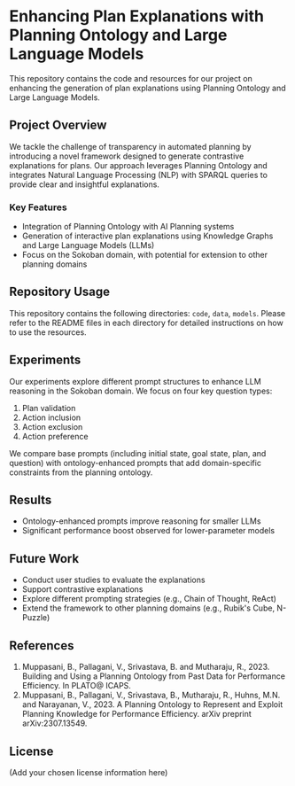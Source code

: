# Enhancing Plan Explanations with Planning Ontology and Large Language Models

This repository contains the code and resources for our project on enhancing the generation of plan explanations using Planning Ontology and Large Language Models.

## Project Overview

We tackle the challenge of transparency in automated planning by introducing a novel framework designed to generate contrastive explanations for plans. Our approach leverages Planning Ontology and integrates Natural Language Processing (NLP) with SPARQL queries to provide clear and insightful explanations.

### Key Features

- Integration of Planning Ontology with AI Planning systems
- Generation of interactive plan explanations using Knowledge Graphs and Large Language Models (LLMs)
- Focus on the Sokoban domain, with potential for extension to other planning domains

## Repository Usage

This repository contains the following directories: `code`, `data`, `models`.
Please refer to the README files in each directory for detailed instructions on how to use the resources.

## Experiments

Our experiments explore different prompt structures to enhance LLM reasoning in the Sokoban domain. We focus on four key question types:

1. Plan validation
2. Action inclusion
3. Action exclusion
4. Action preference

We compare base prompts (including initial state, goal state, plan, and question) with ontology-enhanced prompts that add domain-specific constraints from the planning ontology.

## Results

- Ontology-enhanced prompts improve reasoning for smaller LLMs
- Significant performance boost observed for lower-parameter models

## Future Work

- Conduct user studies to evaluate the explanations
- Support contrastive explanations
- Explore different prompting strategies (e.g., Chain of Thought, ReAct)
- Extend the framework to other planning domains (e.g., Rubik's Cube, N-Puzzle)

## References

1. Muppasani, B., Pallagani, V., Srivastava, B. and Mutharaju, R., 2023. Building and Using a Planning Ontology from Past Data for Performance Efficiency. In PLATO@ ICAPS.
2. Muppasani, B., Pallagani, V., Srivastava, B., Mutharaju, R., Huhns, M.N. and Narayanan, V., 2023. A Planning Ontology to Represent and Exploit Planning Knowledge for Performance Efficiency. arXiv preprint arXiv:2307.13549.

## License

(Add your chosen license information here)